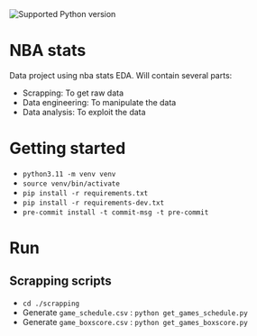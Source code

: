 <img src="https://img.shields.io/badge/python-3.11-blue" alt="Supported Python version">

# NBA stats

Data project using nba stats EDA. Will contain several parts:
- Scrapping: To get raw data
- Data engineering: To manipulate the data
- Data analysis: To exploit the data



# Getting started

- `python3.11 -m venv venv`
- `source venv/bin/activate`
- `pip install -r requirements.txt`
- `pip install -r requirements-dev.txt`
- `pre-commit install -t commit-msg -t pre-commit`


# Run

## Scrapping scripts

- `cd ./scrapping`
- Generate `game_schedule.csv` : `python get_games_schedule.py`
- Generate `game_boxscore.csv` : `python get_games_boxscore.py`
